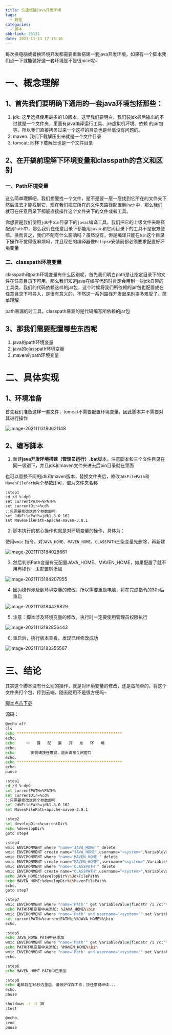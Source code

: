 ```yaml
---
title: 快速搭建java开发环境
tags:
  - 教程
categories:
  - 脚本
abbrlink: 23131
date: 2021-11-13 17:15:16
---
```


每次换电脑或者换环境开发都需要重新搭建一套java开发环境，如果有一个脚本我们点一下就能装好这一套环境是不是很nice呢~

<!--more-->

# 一、概念理解

## 1、首先我们要明确下通用的一套java环境包括那些：

1. jdk: 这里选择使用最多的1.8版本。这里我们要明白，我们装jdk最后输出的不过就是一个文件夹，里面有java编译运行工具、jre虚拟机环境、依赖 的jar包等。所以我们直接拷贝过来一个这样的目录也是丝毫没有问题的。
2. maven: 我们下载解压出来就是一个文件目录
3. tomcat: 同样下载解压也是一个文件目录

## 2、在开搞前理解下环境变量和classpath的含义和区别

### 一、Path环境变量

这么简单理解吧，我们想要找一个文件，是不是要一层一层找到它所在的文件夹下然后进去才能找到它，现在我们把它所在的文件夹路径配置到`Path`中，那么我们就可在任意目录下都能直接操作这个文件夹下的文件或者工具。

你想要是我们使用`jdk`中`bin`目录下的`javac`编译工具，我们把它的上级文件夹路径配到`Path`中，那么我们在任意目录下都能用`javac`和它同目录下的工具不是很方便嘛。换而言之，我们不配有什么影响吗？虽然没有，但是编译只能在`bin`这个目录下操作不觉得很麻烦吗，并且现在的编译器像`Eclipse`安装前都必须要求配置好环境变量

### 二、classpath环境变量

classpath和path环境变量有什么区别呢，首先我们明白path是让指定目录下的文件在任意目录下可用，那么我们知道java在编写代码时肯定会用到一些jdk自带的工具类，我们的代码依赖这样的jar包，这个时候将我们所依赖的jar包也配置成在任意目录下可导入，是很有意义的，不然这一系列路径开发起来别提多难受了。简单理解

path暴漏的时工具，classpath暴漏的是代码编写所依赖的jar包

## 3、那我们需要配置哪些东西呢

1. java的path环境变量
2. java的classpath环境变量
3. maven的path环境变量

# 二、具体实现

## 1、环境准备

首先我们准备这样一套文件，tomcat不需要配置环境变量，因此脚本并不需要对其进行操作

![image-20211113180621148](快速搭建java开发环境/image-20211113180621148.png)

## 2、编写脚本

1. 新建**java开发环境搭建（管理员运行）.bat**脚本，注意脚本和三个文件目录在同一级别下，并且jdk和maven文件夹进去后bin目录就在里面

也可以替换不同的jdk和maven版本，替换文件夹后，修改`JdkFilePath`和`MavenFilePath`两个参数即可，值为文件夹名称

```
:step1
cd /d %~dp0
set currentPATH=%PATH%
set currentDir=%cd%
::只需要修改这两个参数即可
set JdkFilePath=jdk1.8.0_162
set MavenFilePath=apache-maven-3.8.1
```

2. 脚本执行的核心操作也就是对环境变量的操作，具体为：

使用`wmic` 指令，对`JAVA_HOME`、`MAVEN_HOME`、`CLASSPATH`三条变量先删除，再新建

![image-20211113184028661](快速搭建java开发环境/image-20211113184028661.png)

3. 然后判断Path变量有无配置JAVA_HOME、MAVEN_HOME，如果配置了就不用再操作，未配置则添加

![image-20211113184207955](快速搭建java开发环境/image-20211113184207955.png)

4. 因为操作涉及到环境变量的修改，所以需要重启电脑，将在完成指令的30s后重启

![image-20211113184428829](快速搭建java开发环境/image-20211113184428829.png)



5. 注意：脚本涉及环境变量的修改，执行时一定要使用管理员权限执行

![image-20211113182856443](快速搭建java开发环境/image-20211113182856443.png)



6. 重启后，执行版本查看，发现已经修改成功

![image-20211113183355567](快速搭建java开发环境/image-20211113183355567.png)

# 三、结论

其实这个脚本没有什么别的操作，就是对环境变量的修改，还是蛮简单的，将这个文件夹打个包，传到云端，随去随用不是很方便吗~

[脚本点击下载](java开发环境搭建（管理员运行）.bat)

源码：

```bash
@echo off
cls
echo **********************************************
echo.
echo     一   键   配   置   开   发   环   境
echo.
echo       安装请按任意键，退出直接关闭窗口
echo.
echo **********************************************
echo.
pause

:step1
cd /d %~dp0
set currentPATH=%PATH%
set currentDir=%cd%
::只需要修改这两个参数即可
set JdkFilePath=jdk1.8.0_162
set MavenFilePath=apache-maven-3.8.1

:step2
set developDir=%currentDir%
echo %developDir%
goto step4

:step4
wmic ENVIRONMENT where "name='JAVA_HOME'" delete
wmic ENVIRONMENT create name="JAVA_HOME",username="<system>",VariableValue="%developDir%\%JdkFilePath%"
wmic ENVIRONMENT where "name='MAVEN_HOME'" delete
wmic ENVIRONMENT create name="MAVEN_HOME",username="<system>",VariableValue="%developDir%\%MavenFilePath%"
wmic ENVIRONMENT where "name='CLASSPATH'" delete
wmic ENVIRONMENT create name="CLASSPATH",username="<system>",VariableValue=".;%%JAVA_HOME%%\lib\toos.jar;%%JAVA_HOME%%\lib\dt.jar"
echo JAVA_HOME:%developDir%\%JdkFilePath%
echo MAVEN_HOME:%developDir%\%MavenFilePath%
echo.
goto step7

:step7
wmic ENVIRONMENT where "name='Path'" get VariableValue|findstr /i /c:"%%JAVA_HOME%%\bin">nul&&(goto step5)  
echo PATH环境变量中未添加: %JAVA_HOME%\bin 
wmic ENVIRONMENT where "name='Path' and username='<system>'" set VariableValue="%currentPATH%;%%JAVA_HOME%%\bin"
set currentPATH=%currentPATH%;%%JAVA_HOME%%\bin
echo.

:step5
echo JAVA_HOME PATH中已添加
wmic ENVIRONMENT where "name='Path'" get VariableValue|findstr /i /c:"%%MAVEN_HOME%%\bin">nul&&(goto step6)  
echo PATH环境变量中未添加: %MAVEN_HOME%\bin 
wmic ENVIRONMENT where "name='Path' and username='<system>'" set VariableValue="%currentPATH%;%%MAVEN_HOME%%\bin"
echo.

:step6
echo MAVEN_HOME PATH中已添加

:step8
echo 电脑将在30秒内重启，请做好保存工作，按任意键继续...
echo.
pause

shutdown -r -t 30
:test

@echo.
:end
pause
```
